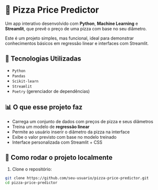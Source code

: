 # 🍕 Pizza Price Predictor

Um app interativo desenvolvido com **Python**, **Machine Learning** e **Streamlit**, que prevê o preço de uma pizza com base no seu diâmetro.  

Este é um projeto simples, mas funcional, ideal para demonstrar conhecimentos básicos em regressão linear e interfaces com Streamlit.

## 🧠 Tecnologias Utilizadas

- `Python`
- `Pandas`
- `Scikit-learn`
- `Streamlit`
- `Poetry` (gerenciador de dependências)

## 📊 O que esse projeto faz

- Carrega um conjunto de dados com preços de pizza e seus diâmetros
- Treina um modelo de **regressão linear**
- Permite ao usuário inserir o diâmetro da pizza na interface
- Exibe o valor previsto com base no modelo treinado
- Interface personalizada com Streamlit + CSS

## 📂 Como rodar o projeto localmente

1. Clone o repositório:
```bash
git clone https://github.com/seu-usuario/pizza-price-predictor.git
cd pizza-price-predictor
